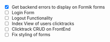 - [x] Get backend errors to display on Formik forms
- [ ] Login Form
- [ ] Logout Functionality
- [ ] Index View of users clicktracks
- [ ] Clicktrack CRUD on FrontEnd
- [ ] Fix styling of forms